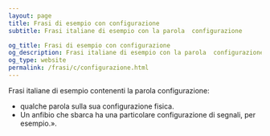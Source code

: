 ```yaml
---
layout: page
title: Frasi di esempio con configurazione 
subtitle: Frasi italiane di esempio con la parola  configurazione

og_title: Frasi di esempio con configurazione 
og_description: Frasi italiane di esempio con la parola  configurazione
og_type: website
permalink: /frasi/c/configurazione.html
---
```


Frasi italiane di esempio contenenti la parola configurazione:


- qualche parola sulla sua configurazione fisica.
- Un anfibio che sbarca ha una particolare configurazione di segnali, per esempio.».
